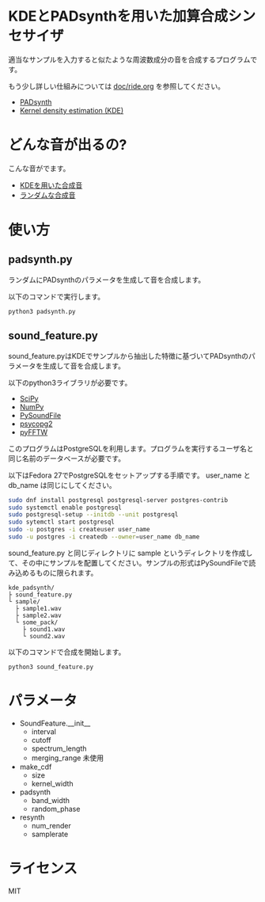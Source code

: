 # KDEとPADsynthを用いた加算合成シンセサイザ
適当なサンプルを入力すると似たような周波数成分の音を合成するプログラムです。

もう少し詳しい仕組みについては [doc/ride.org](./doc/ride.org) を参照してください。

- [PADsynth](http://zynaddsubfx.sourceforge.net/doc/PADsynth/PADsynth.htm)
- [Kernel density estimation (KDE)](https://en.wikipedia.org/wiki/Kernel_density_estimation)

# どんな音が出るの?
こんな音がでます。

- [KDEを用いた合成音](./render)
- [ランダムな合成音](./render_random)

# 使い方
## padsynth.py
ランダムにPADsynthのパラメータを生成して音を合成します。

以下のコマンドで実行します。

```
python3 padsynth.py
```

## sound\_feature.py
sound\_feature.pyはKDEでサンプルから抽出した特徴に基づいてPADsynthのパラメータを生成して音を合成します。

以下のpython3ライブラリが必要です。

- [SciPy](https://docs.scipy.org/doc/scipy/reference/)
- [NumPy](http://www.numpy.org/)
- [PySoundFile](http://pysoundfile.readthedocs.io/en/0.9.0/)
- [psycopg2](http://initd.org/psycopg/)
- [pyFFTW](http://hgomersall.github.io/pyFFTW/)

このプログラムはPostgreSQLを利用します。プログラムを実行するユーザ名と同じ名前のデータベースが必要です。

以下はFedora 27でPostgreSQLをセットアップする手順です。 user\_name と db\_name は同じにしてください。

```bash
sudo dnf install postgresql postgresql-server postgres-contrib
sudo systemctl enable postgresql
sudo postgresql-setup --initdb --unit postgresql
sudo sytemctl start postgresql
sudo -u postgres -i createuser user_name
sudo -u postgres -i createdb --owner=user_name db_name
```

sound\_feature.py と同じディレクトリに sample というディレクトリを作成して、その中にサンプルを配置してください。サンプルの形式はPySoundFileで読み込めるものに限られます。

```
kde_padsynth/
├ sound_feature.py
└ sample/
  ├ sample1.wav
  ├ sample2.wav
  └ some_pack/
    ├ sound1.wav
    └ sound2.wav
```

以下のコマンドで合成を開始します。

```
python3 sound_feature.py
```

# パラメータ
- SoundFeature.\_\_init\_\_
  - interval
  - cutoff
  - spectrum\_length
  - merging\_range 未使用
- make\_cdf
  - size
  - kernel\_width
- padsynth
  - band\_width
  - random\_phase
- resynth
  - num\_render
  - samplerate

# ライセンス
MIT
